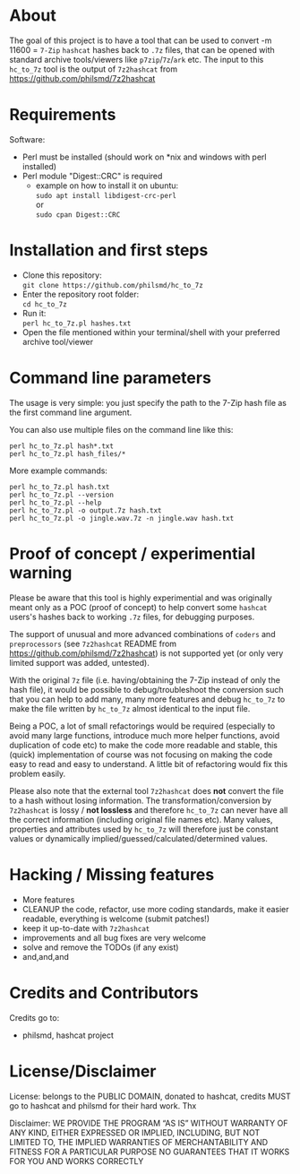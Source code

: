 # About

The goal of this project is to have a tool that can be used to convert -m 11600 = `7-Zip` `hashcat` hashes back to `.7z` files, that can be opened with standard archive tools/viewers like `p7zip`/`7z`/`ark` etc. The input to this `hc_to_7z` tool is the output of `7z2hashcat` from https://github.com/philsmd/7z2hashcat

# Requirements

Software:  
- Perl must be installed (should work on *nix and windows with perl installed)
- Perl module "Digest::CRC" is required
    - example on how to install it on ubuntu:  
    `sudo apt install libdigest-crc-perl`  
    or  
    `sudo cpan Digest::CRC`

# Installation and first steps

* Clone this repository:  
    ```git clone https://github.com/philsmd/hc_to_7z```
* Enter the repository root folder:  
    ```cd hc_to_7z```
* Run it:  
    ```perl hc_to_7z.pl hashes.txt```
* Open the file mentioned within your terminal/shell with your preferred archive tool/viewer

# Command line parameters

The usage is very simple: you just specify the path to the 7-Zip hash file as the first command line argument.  
  
You can also use multiple files on the command line like this:  
```
perl hc_to_7z.pl hash*.txt
perl hc_to_7z.pl hash_files/*
```
   
   
More example commands:
```
perl hc_to_7z.pl hash.txt
perl hc_to_7z.pl --version
perl hc_to_7z.pl --help
perl hc_to_7z.pl -o output.7z hash.txt
perl hc_to_7z.pl -o jingle.wav.7z -n jingle.wav hash.txt
```

# Proof of concept / experimential warning

Please be aware that this tool is highly experimential and was originally meant only as a POC (proof of concept) to help convert some `hashcat` users's hashes back to working `.7z` files, for debugging purposes.

The support of unusual and more advanced combinations of `coders` and `preprocessors` (see `7z2hashcat` README from https://github.com/philsmd/7z2hashcat) is not supported yet (or only very limited support was added, untested).

With the original `7z` file (i.e. having/obtaining the 7-Zip instead of only the hash file), it would be possible to debug/troubleshoot the conversion such that you can help to add many, many more features and debug `hc_to_7z` to make the file written by `hc_to_7z` almost identical to the input file.

Being a POC, a lot of small refactorings would be required (especially to avoid many large functions, introduce much more helper functions, avoid duplication of code etc) to make the code more readable and stable, this (quick) implementation of course was not focusing on making the code easy to read and easy to understand. A little bit of refactoring would fix this problem easily.

Please also note that the external tool `7z2hashcat` does **not** convert the file to a hash without losing information. The transformation/conversion by `7z2hashcat` is lossy / **not lossless** and therefore `hc_to_7z` can never have all the correct information (including original file names etc). Many values, properties and attributes used by `hc_to_7z` will therefore just be constant values or dynamically implied/guessed/calculated/determined values.

# Hacking / Missing features

* More features
* CLEANUP the code, refactor, use more coding standards, make it easier readable, everything is welcome (submit patches!)
* keep it up-to-date with `7z2hashcat`
* improvements and all bug fixes are very welcome
* solve and remove the TODOs (if any exist)
* and,and,and

# Credits and Contributors

Credits go to:  
  
* philsmd, hashcat project

# License/Disclaimer

License: belongs to the PUBLIC DOMAIN, donated to hashcat, credits MUST go to hashcat and philsmd for their hard work. Thx  
  
Disclaimer: WE PROVIDE THE PROGRAM “AS IS” WITHOUT WARRANTY OF ANY KIND, EITHER EXPRESSED OR IMPLIED, INCLUDING, BUT NOT LIMITED TO, THE IMPLIED WARRANTIES OF MERCHANTABILITY AND FITNESS FOR A PARTICULAR PURPOSE
NO GUARANTEES THAT IT WORKS FOR YOU AND WORKS CORRECTLY
